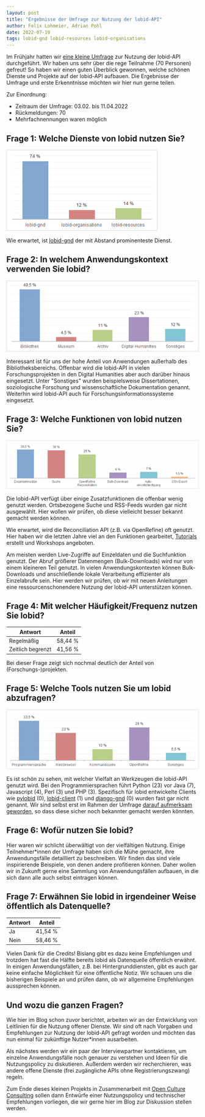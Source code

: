 ```yaml
---
layout: post
title: "Ergebnisse der Umfrage zur Nutzung der lobid-API"
author: Felix Lohmeier, Adrian Pohl
date: 2022-07-19
tags: lobid-gnd lobid-resources lobid-organisations
---
```


Im Frühjahr hatten wir [eine kleine Umfrage](https://blog.lobid.org/2022/02/03/umfrage.html) zur Nutzung der lobid-API durchgeführt. Wir haben uns sehr über die rege Teilnahme (70 Personen) gefreut! So haben wir einen guten Überblick gewonnen, welche schönen Dienste und Projekte auf der lobid-API aufbauen. Die Ergebnisse der Umfrage und erste Erkenntnisse möchten wir hier nun gerne teilen.

Zur Einordnung:

* Zeitraum der Umfrage: 03.02. bis 11.04.2022
* Rückmeldungen: 70
* Mehrfachnennungen waren möglich

## Frage 1: Welche Dienste von lobid nutzen Sie?

![frage-1](/images/2022-07-survey-results/frage1-dienste.png)

Wie erwartet, ist [lobid-gnd](https://lobid.org/gnd) der mit Abstand prominenteste Dienst.

## Frage 2: In welchem Anwendungskontext verwenden Sie lobid?

![frage-2](/images/2022-07-survey-results/frage2-anwendungskontext.png)

Interessant ist für uns der hohe Anteil von Anwendungen außerhalb des Bibliotheksbereichs. Offenbar wird die lobid-API in vielen Forschungsprojekten in den Digital Humanities aber auch darüber hinaus eingesetzt. Unter "Sonstiges" wurden beispielsweise Dissertationen, soziologische Forschung und wissenschaftliche Dokumentation genannt. Weiterhin wird lobid-API auch für Forschungsinformationssysteme eingesetzt.

## Frage 3: Welche Funktionen von lobid nutzen Sie?

![frage-3](/images/2022-07-survey-results/frage3-funktionen.png)

Die lobid-API verfügt über einige Zusatzfunktionen die offenbar wenig genutzt werden. Ortsbezogene Suche und RSS-Feeds wurden gar nicht ausgewählt. Hier wollen wir prüfen, ob diese vielleicht besser bekannt gemacht werden können.

Wie erwartet, wird die Reconciliation API (z.B. via OpenRefine) oft genutzt. Hier haben wir die letzten Jahre viel an den Funktionen gearbeitet, [Tutorials](https://blog.lobid.org/2018/08/27/openrefine.html) erstellt und Workshops angeboten.

Am meisten werden Live-Zugriffe auf Einzeldaten und die Suchfunktion genutzt. Der Abruf größerer Datenmengen (Bulk-Downloads) wird nur von einem kleineren Teil genutzt. In vielen Anwendungskontexten können Bulk-Downloads und anschließende lokale Verarbeitung effizienter als Einzelabrufe sein. Hier werden wir prüfen, ob wir mit neuen Anleitungen eine ressourcenschonendere Nutzung der lobid-API unterstützen können.

## Frage 4: Mit welcher Häufigkeit/Frequenz nutzen Sie lobid?

| Antwort           | Anteil  |
| ----------------- | ------- |
| Regelmäßig        | 58,44 % |
| Zeitlich begrenzt | 41,56 % |

Bei dieser Frage zeigt sich nochmal deutlich der Anteil von (Forschungs-)projekten.

## Frage 5: Welche Tools nutzen Sie um lobid abzufragen?

![frage-5](/images/2022-07-survey-results/frage5-tools.png)

Es ist schön zu sehen, mit welcher Vielfalt an Werkzeugen die lobid-API genutzt wird. Bei den Programmiersprachen führt Python (23) vor Java (7), Javascript (4), Perl (3) und PHP (3). Spezifisch für lobid entwickelte Clients wie [pylobid](https://github.com/csae8092/pylobid) (0), [lobid-client](https://github.com/telota/lobid-client) (1) und [django-gnd](https://github.com/acdh-oeaw/django-gnd) (0) wurden fast gar nicht genannt. Wir sind selbst erst im Rahmen der Umfrage [darauf aufmerksam geworden](https://twitter.com/lobidOrg/status/1494650142972129283), so dass diese sicher noch bekannter gemacht werden könnten.

## Frage 6: Wofür nutzen Sie lobid?

Hier waren wir schlicht überwältigt von der vielfältigen Nutzung. Einige Teilnehmer\*innen der Umfrage haben sich die Mühe gemacht, ihre Anwendungsfälle detailliert zu beschreiben. Wir finden das sind viele inspirierende Beispiele, von denen andere profitieren können. Daher wollen wir in Zukunft gerne eine Sammlung von Anwendungsfällen aufbauen, in die sich dann alle auch selbst eintragen können.

## Frage 7: Erwähnen Sie lobid in irgendeiner Weise öffentlich als Datenquelle?

| Antwort | Anteil  |
| --------| ------- |
| Ja      | 41,54 % |
| Nein    | 58,46 % |

Vielen Dank für die Credits! Bislang gibt es dazu keine Empfehlungen und trotzdem hat fast die Hälfte bereits lobid als Datenquelle öffentlich erwähnt. In einigen Anwendungsfällen, z.B. bei Hintergrunddiensten, gibt es auch gar keine einfache Möglichkeit für eine öffentliche Notiz. Wir schauen uns die bisherigen Beispiele an und prüfen dann, ob wir allgemeine Empfehlungen aussprechen können.

## Und wozu die ganzen Fragen?

Wie hier im Blog schon zuvor berichtet, arbeiten wir an der Entwicklung von Leitlinien für die Nutzung offener Dienste. Wir sind oft nach Vorgaben und Empfehlungen zur Nutzung der lobid-API gefragt worden und möchten das nun einmal für zukünftige Nutzer\*innen ausarbeiten.

Als nächstes werden wir ein paar der Interviewpartner kontaktieren, um einzelne Anwendungsfälle noch genauer zu verstehen und Ideen für die Nutzungspolicy zu diskutieren. Außerdem werden wir recherchieren, was andere offene Dienste (frei zugängliche APIs ohne Registrierungszwang) regeln.

Zum Ende dieses kleinen Projekts in Zusammenarbeit mit [Open Culture Consulting](https://opencultureconsulting.com) sollen dann Entwürfe einer Nutzungspolicy und technischer Empfehlungen vorliegen, die wir gerne hier im Blog zur Diskussion stellen werden.